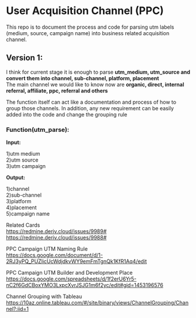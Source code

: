 # User Acquisition Channel (PPC)
This repo is to document the process and code for parsing utm labels (medium, source, campaign name) into business related acquisition channel.

## Version 1:  
I think for current stage it is enough to parse __utm_medium, utm_source and convert them into channel, sub-channel, platform, placement__  
The main channel we would like to know now are __organic, direct, internal referral, affiliate, ppc, referral and others__

The function itself can act like a documentation and process of how to group those channels. In addition, any new requirement can be easily added into the code and change the grouping rule

### Function(utm_parse):
__Input:__

1)utm medium  
2)utm source  
3)utm campaign  

__Output:__

1)channel  
2)sub-channel  
3)platform  
4)placement  
5)campaign name  

Related Cards  
https://redmine.deriv.cloud/issues/9989#
https://redmine.deriv.cloud/issues/9988#

PPC Campaign UTM Naming Rule  
https://docs.google.com/document/d/1-2RJ3yPQ_PUZlicUcWdjdkvWY9emFmTgnQk1KfR1Aq4/edit

PPC Campaign UTM Builder and Development Place    
https://docs.google.com/spreadsheets/d/1f2erU6Yr5-nC2f6GdCBoxYMO3LxpcXvrJSJG1m6f2yc/edit#gid=1453196576

Channel Grouping with Tableau  
https://10az.online.tableau.com/#/site/binary/views/ChannelGrouping/Channel?:iid=1
